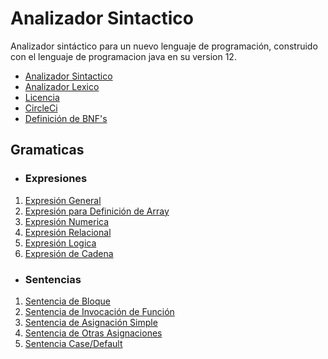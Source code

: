 # Analizador Sintactico
Analizador sintáctico para un nuevo lenguaje de programación,
construido con el lenguaje de programacion java en su version 12.

* <a href="./src/main/java/Model/SyntacticAnalyzer.java">Analizador Sintactico</a>
* <a href="https://github.com/Daryl110/analizador__lexico">Analizador Lexico</a>
* <a href="./LICENSE">Licencia</a>
* <a href="./.circleci/config.yml">CircleCi</a>
* <a href="https://github.com/Daryl110/analizador__sintactico/wiki/BFN's">Definición de BNF's</a>

<h2>Gramaticas</h2>

- <h3>Expresiones</h3>
<ol>
    <li><a href="./src/main/java/Model/Statement/Expression/ExpressionStatement.java">Expresión General</a></li>
    <li><a href="./src/main/java/Model/Statement/Expression/ArrayExpressionStatement.java">Expresión para Definición de Array</a></li>
    <li><a href="./src/main/java/Model/Statement/Expression/LogicalExpressionStatement.java">Expresión Numerica</a></li>
    <li><a href="./src/main/java/Model/Statement/Expression/NumericExpressionStatement.java">Expresión Relacional</a></li>
    <li><a href="./src/main/java/Model/Statement/Expression/RelationalExpressionStatement.java">Expresión Logica</a></li>
    <li><a href="./src/main/java/Model/Statement/Expression/StringExpressionStatement.java">Expresión de Cadena</a></li>
</ol>

- <h3>Sentencias</h3>
<ol>
    <li><a href="./src/main/java/Model/Statement/BlockStatement.java">Sentencia de Bloque</a></li>
    <li><a href="./src/main/java/Model/Statement/InvokeFunctionStatement.java">Sentencia de Invocación de Función</a></li>
    <li><a href="./src/main/java/Model/Statement/Assignment/SimpleAssignmentStatement.java">Sentencia de Asignación Simple</a></li>
    <li><a href="./src/main/java/Model/Statement/Assignment/OthersAssignmentsStatement.java">Sentencia de Otras Asignaciones</a></li>
    <li><a href="./src/main/java/Model/Statement/Switch/CaseStatement.java">Sentencia Case/Default</a></li>
</ol>
